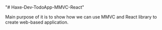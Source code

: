 "# Haxe-Dev-TodoApp-MMVC-React"

Main purpose of it is to show how we can use MMVC and React library to create web-based application.
